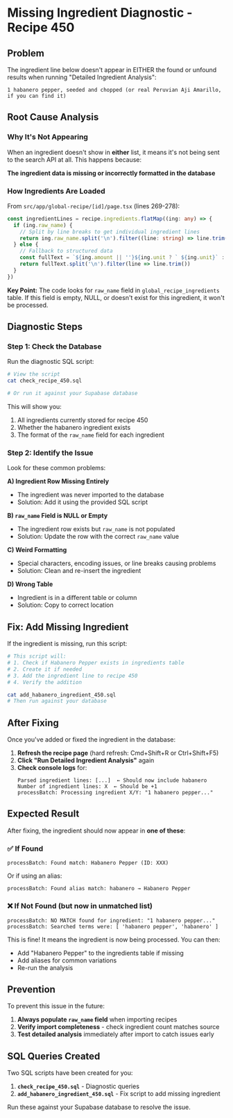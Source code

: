 # Missing Ingredient Diagnostic - Recipe 450

## Problem
The ingredient line below doesn't appear in EITHER the found or unfound results when running "Detailed Ingredient Analysis":
```
1 habanero pepper, seeded and chopped (or real Peruvian Aji Amarillo, if you can find it)
```

## Root Cause Analysis

### Why It's Not Appearing

When an ingredient doesn't show in **either** list, it means it's not being sent to the search API at all. This happens because:

**The ingredient data is missing or incorrectly formatted in the database**

### How Ingredients Are Loaded

From `src/app/global-recipe/[id]/page.tsx` (lines 269-278):

```typescript
const ingredientLines = recipe.ingredients.flatMap((ing: any) => {
  if (ing.raw_name) {
    // Split by line breaks to get individual ingredient lines
    return ing.raw_name.split('\n').filter((line: string) => line.trim())
  } else {
    // Fallback to structured data
    const fullText = `${ing.amount || ''}${ing.unit ? ` ${ing.unit}` : ''} ${ing.ingredient?.name || ''}`.trim()
    return fullText.split('\n').filter(line => line.trim())
  }
})
```

**Key Point:** The code looks for `raw_name` field in `global_recipe_ingredients` table. If this field is empty, NULL, or doesn't exist for this ingredient, it won't be processed.

## Diagnostic Steps

### Step 1: Check the Database

Run the diagnostic SQL script:
```bash
# View the script
cat check_recipe_450.sql

# Or run it against your Supabase database
```

This will show you:
1. All ingredients currently stored for recipe 450
2. Whether the habanero ingredient exists
3. The format of the `raw_name` field for each ingredient

### Step 2: Identify the Issue

Look for these common problems:

**A) Ingredient Row Missing Entirely**
- The ingredient was never imported to the database
- Solution: Add it using the provided SQL script

**B) `raw_name` Field is NULL or Empty**
- The ingredient row exists but `raw_name` is not populated
- Solution: Update the row with the correct `raw_name` value

**C) Weird Formatting**
- Special characters, encoding issues, or line breaks causing problems
- Solution: Clean and re-insert the ingredient

**D) Wrong Table**
- Ingredient is in a different table or column
- Solution: Copy to correct location

## Fix: Add Missing Ingredient

If the ingredient is missing, run this script:
```bash
# This script will:
# 1. Check if Habanero Pepper exists in ingredients table
# 2. Create it if needed
# 3. Add the ingredient line to recipe 450
# 4. Verify the addition

cat add_habanero_ingredient_450.sql
# Then run against your database
```

## After Fixing

Once you've added or fixed the ingredient in the database:

1. **Refresh the recipe page** (hard refresh: Cmd+Shift+R or Ctrl+Shift+F5)
2. **Click "Run Detailed Ingredient Analysis"** again
3. **Check console logs** for:
   ```
   Parsed ingredient lines: [...]  ← Should now include habanero
   Number of ingredient lines: X  ← Should be +1
   processBatch: Processing ingredient X/Y: "1 habanero pepper..."
   ```

## Expected Result

After fixing, the ingredient should now appear in **one of these**:

### ✅ If Found
```
processBatch: Found match: Habanero Pepper (ID: XXX)
```
Or if using an alias:
```
processBatch: Found alias match: habanero → Habanero Pepper
```

### ❌ If Not Found (but now in unmatched list)
```
processBatch: NO MATCH found for ingredient: "1 habanero pepper..."
processBatch: Searched terms were: [ 'habanero pepper', 'habanero' ]
```

This is fine! It means the ingredient is now being processed. You can then:
- Add "Habanero Pepper" to the ingredients table if missing
- Add aliases for common variations
- Re-run the analysis

## Prevention

To prevent this issue in the future:

1. **Always populate `raw_name` field** when importing recipes
2. **Verify import completeness** - check ingredient count matches source
3. **Test detailed analysis** immediately after import to catch issues early

## SQL Queries Created

Two SQL scripts have been created for you:

1. **`check_recipe_450.sql`** - Diagnostic queries
2. **`add_habanero_ingredient_450.sql`** - Fix script to add missing ingredient

Run these against your Supabase database to resolve the issue.


